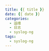 ```yaml
---
title: {{ title }}
date: {{ date }}
categories:
  - 运维
  - 日志
  - syslog-ng
tags:
  - syslog-ng
---
```

